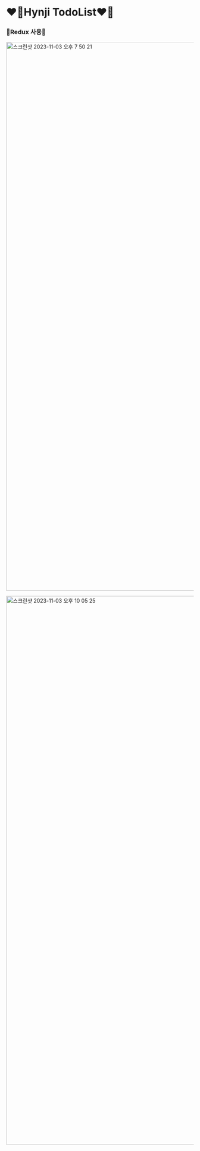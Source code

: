 <h1>❤️‍🔥Hynji TodoList❤️‍🔥</h1>
<h3>🩵Redux 사용🩵</h3>
<p>
<img width="1470" alt="스크린샷 2023-11-03 오후 7 50 21" src="https://github.com/engelhyunji/hyunji-todo/assets/145903783/726cf285-0515-4208-ac8f-1cb0503f3d23">
</p>
<p>
  <img width="1470" alt="스크린샷 2023-11-03 오후 10 05 25" src="https://github.com/engelhyunji/hyunji-todo/assets/145903783/dbc2c8a4-04c3-44a2-ac58-e3b696092266">
</p>
